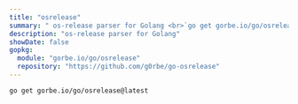```yaml
---
title: "osrelease"
summary: " os-release parser for Golang <br>`go get gorbe.io/go/osrelease`"
description: "os-release parser for Golang"
showDate: false
gopkg:
  module: "gorbe.io/go/osrelease"
  repository: "https://github.com/g0rbe/go-osrelease"
---
```


```bash
go get gorbe.io/go/osrelease@latest
```